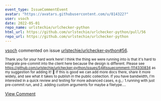 ```yaml
---
event_type: IssueCommentEvent
avatar: "https://avatars.githubusercontent.com/u/814322?"
user: vsoch
date: 2022-05-01
repo_name: urlstechie/urlchecker-python
html_url: https://github.com/urlstechie/urlchecker-python/pull/56
repo_url: https://github.com/urlstechie/urlchecker-python
---
```


<a href='https://github.com/vsoch' target='_blank'>vsoch</a> commented on issue <a href='https://github.com/urlstechie/urlchecker-python/pull/56' target='_blank'>urlstechie/urlchecker-python#56</a>.

<small>Thank you for your hard work here! I think the thing we were running into is that it's hard to integrate pre-commit into the client here because the design is different. Please see https://github.com/urlstechie/urlchecker-python/issues/54#issuecomment-1114330834 as my suggestion for adding it! :partying_face: If this is good we can add more docs there, share it more widely, and see what it takes to publish in the public collection. If you have bandwidth, I'm interested in a quick review and testing for more advanced cases, e.g.,: 1.running with just pre-commit run, and 2. adding custom arguments for maybe a filetype....</small>

<a href='https://github.com/urlstechie/urlchecker-python/pull/56' target='_blank'>View Comment</a>